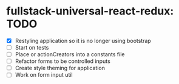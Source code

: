 # **fullstack-universal-react-redux: TODO**

- [x] Restyling application so it is no longer using bootstrap
- [ ] Start on tests
- [ ] Place or actionCreators into a constants file
- [ ] Refactor forms to be controlled inputs
- [ ] Create style theming for application
- [ ] Work on form input util

